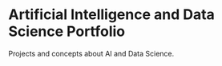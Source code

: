 # Artificial Intelligence and Data Science Portfolio
Projects and concepts about AI and Data Science.
